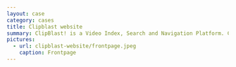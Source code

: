 ```yaml
---
layout: case
category: cases
title: Clipblast website
summary: ClipBlast! is a Video Index, Search and Navigation Platform. ClipBlast! technology helps Viewers search, navigate, watch and personalise their experience with the Video Web. The Clipblast website was award with an Interactive Media Award in the categories Entertainment and Search Engine/Directory . 
pictures:
  - url: clipblast-website/frontpage.jpeg
    caption: Frontpage
---
```

